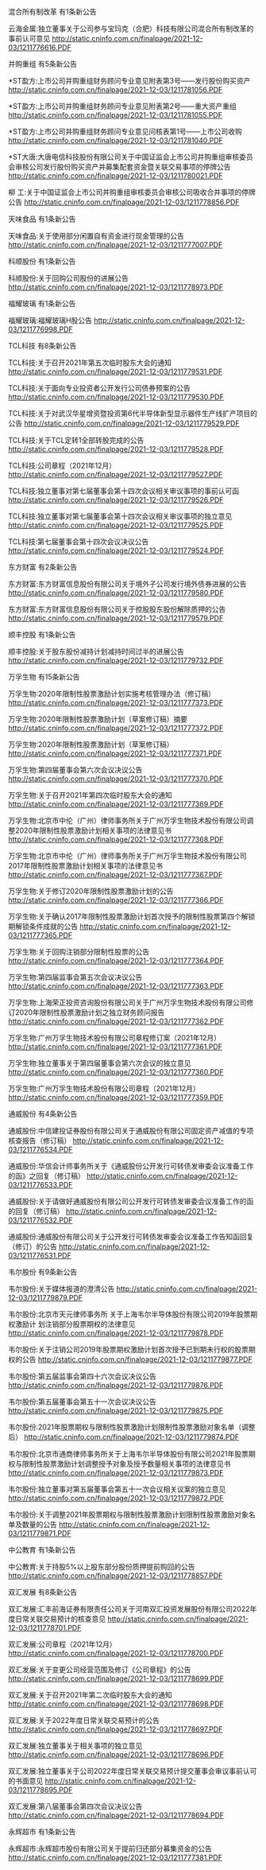 混合所有制改革 有1条新公告 

云海金属:独立董事关于公司参与宝玛克（合肥）科技有限公司混合所有制改革的事前认可意见 http://static.cninfo.com.cn/finalpage/2021-12-03/1211776616.PDF 

并购重组 有5条新公告 

*ST盈方:上市公司并购重组财务顾问专业意见附表第3号——发行股份购买资产 http://static.cninfo.com.cn/finalpage/2021-12-03/1211781056.PDF 

*ST盈方:上市公司并购重组财务顾问专业意见附表第2号——重大资产重组 http://static.cninfo.com.cn/finalpage/2021-12-03/1211781055.PDF 

*ST盈方:上市公司并购重组财务顾问专业意见问核表第1号——上市公司收购 http://static.cninfo.com.cn/finalpage/2021-12-03/1211781040.PDF 

*ST大唐:大唐电信科技股份有限公司关于中国证监会上市公司并购重组审核委员会审核公司发行股份购买资产并募集配套资金暨关联交易事项的停牌公告 http://static.cninfo.com.cn/finalpage/2021-12-03/1211780021.PDF 

柳    工:关于中国证监会上市公司并购重组审核委员会审核公司吸收合并事项的停牌公告 http://static.cninfo.com.cn/finalpage/2021-12-03/1211778856.PDF 

天味食品 有1条新公告 

天味食品:关于使用部分闲置自有资金进行现金管理的公告 http://static.cninfo.com.cn/finalpage/2021-12-03/1211777007.PDF 

科顺股份 有1条新公告 

科顺股份:关于回购公司股份的进展公告 http://static.cninfo.com.cn/finalpage/2021-12-03/1211778973.PDF 

福耀玻璃 有1条新公告 

福耀玻璃:福耀玻璃H股公告 http://static.cninfo.com.cn/finalpage/2021-12-03/1211776998.PDF 

TCL科技 有8条新公告 

TCL科技:关于召开2021年第五次临时股东大会的通知 http://static.cninfo.com.cn/finalpage/2021-12-03/1211779531.PDF 

TCL科技:关于面向专业投资者公开发行公司债券预案的公告 http://static.cninfo.com.cn/finalpage/2021-12-03/1211779530.PDF 

TCL科技:关于对武汉华星增资暨投资第6代半导体新型显示器件生产线扩产项目的公告 http://static.cninfo.com.cn/finalpage/2021-12-03/1211779529.PDF 

TCL科技:关于TCL定转1全部转股完成的公告 http://static.cninfo.com.cn/finalpage/2021-12-03/1211779528.PDF 

TCL科技:公司章程（2021年12月） http://static.cninfo.com.cn/finalpage/2021-12-03/1211779527.PDF 

TCL科技:独立董事对第七届董事会第十四次会议相关审议事项的事前认可函 http://static.cninfo.com.cn/finalpage/2021-12-03/1211779526.PDF 

TCL科技:独立董事对第七届董事会第十四次会议相关审议事项的独立意见 http://static.cninfo.com.cn/finalpage/2021-12-03/1211779525.PDF 

TCL科技:第七届董事会第十四次会议决议公告 http://static.cninfo.com.cn/finalpage/2021-12-03/1211779524.PDF 

东方财富 有2条新公告 

东方财富:东方财富信息股份有限公司关于境外子公司发行境外债券进展的公告 http://static.cninfo.com.cn/finalpage/2021-12-03/1211779580.PDF 

东方财富:东方财富信息股份有限公司关于控股股东股份解除质押的公告 http://static.cninfo.com.cn/finalpage/2021-12-03/1211779579.PDF 

顺丰控股 有1条新公告 

顺丰控股:关于股东股份减持计划减持时间过半的进展公告 http://static.cninfo.com.cn/finalpage/2021-12-03/1211779732.PDF 

万孚生物 有15条新公告 

万孚生物:2020年限制性股票激励计划实施考核管理办法（修订稿） http://static.cninfo.com.cn/finalpage/2021-12-03/1211777373.PDF 

万孚生物:2020年限制性股票激励计划（草案修订稿）摘要 http://static.cninfo.com.cn/finalpage/2021-12-03/1211777372.PDF 

万孚生物:2020年限制性股票激励计划（草案修订稿） http://static.cninfo.com.cn/finalpage/2021-12-03/1211777371.PDF 

万孚生物:第四届董事会第六次会议决议公告 http://static.cninfo.com.cn/finalpage/2021-12-03/1211777370.PDF 

万孚生物:关于召开2021年第四次临时股东大会的通知 http://static.cninfo.com.cn/finalpage/2021-12-03/1211777369.PDF 

万孚生物:北京市中伦（广州）律师事务所关于广州万孚生物技术股份有限公司调整2020年限制性股票激励计划相关事项的法律意见书 http://static.cninfo.com.cn/finalpage/2021-12-03/1211777368.PDF 

万孚生物:北京市中伦（广州）律师事务所关于广州万孚生物技术股份有限公司2017年限制性股票激励计划相关事项的法律意见书 http://static.cninfo.com.cn/finalpage/2021-12-03/1211777367.PDF 

万孚生物:关于修订2020年限制性股票激励计划的公告 http://static.cninfo.com.cn/finalpage/2021-12-03/1211777366.PDF 

万孚生物:关于确认2017年限制性股票激励计划首次授予的限制性股票第四个解锁期解锁条件成就的公告 http://static.cninfo.com.cn/finalpage/2021-12-03/1211777365.PDF 

万孚生物:关于回购注销部分限制性股票的公告 http://static.cninfo.com.cn/finalpage/2021-12-03/1211777364.PDF 

万孚生物:第四届监事会第五次会议决议公告 http://static.cninfo.com.cn/finalpage/2021-12-03/1211777363.PDF 

万孚生物:上海荣正投资咨询股份有限公司关于广州万孚生物技术股份有限公司修订2020年限制性股票激励计划之独立财务顾问报告 http://static.cninfo.com.cn/finalpage/2021-12-03/1211777362.PDF 

万孚生物:广州万孚生物技术股份有限公司章程修订案（2021年12月） http://static.cninfo.com.cn/finalpage/2021-12-03/1211777361.PDF 

万孚生物:独立董事关于第四届董事会第六次会议的独立意见 http://static.cninfo.com.cn/finalpage/2021-12-03/1211777360.PDF 

万孚生物:广州万孚生物技术股份有限公司章程（2021年12月） http://static.cninfo.com.cn/finalpage/2021-12-03/1211777359.PDF 

通威股份 有4条新公告 

通威股份:中信建投证券股份有限公司关于通威股份有限公司固定资产减值的专项核查报告（修订稿） http://static.cninfo.com.cn/finalpage/2021-12-03/1211776534.PDF 

通威股份:华信会计师事务所关于《通威股份公开发行可转债发审委会议准备工作的函》之回复（修订稿） http://static.cninfo.com.cn/finalpage/2021-12-03/1211776533.PDF 

通威股份:关于请做好通威股份有限公司公开发行可转债发审委会议准备工作的函的回复（修订稿） http://static.cninfo.com.cn/finalpage/2021-12-03/1211776532.PDF 

通威股份:通威股份有限公司关于公开发行可转债发审委会议准备工作告知函回复（修订）的公告 http://static.cninfo.com.cn/finalpage/2021-12-03/1211776531.PDF 

韦尔股份 有9条新公告 

韦尔股份:关于媒体报道的澄清公告 http://static.cninfo.com.cn/finalpage/2021-12-03/1211779879.PDF 

韦尔股份:北京市天元律师事务所 关于上海韦尔半导体股份有限公司2019年股票期权激励计 划注销部分股票期权的法律意见 http://static.cninfo.com.cn/finalpage/2021-12-03/1211779878.PDF 

韦尔股份:关于注销公司2019年股票期权激励计划首次授予已到期未行权的股票期权的公告 http://static.cninfo.com.cn/finalpage/2021-12-03/1211779877.PDF 

韦尔股份:第五届监事会第四十六次会议决议公告 http://static.cninfo.com.cn/finalpage/2021-12-03/1211779876.PDF 

韦尔股份:第五届董事会第五十一次会议决议公告 http://static.cninfo.com.cn/finalpage/2021-12-03/1211779875.PDF 

韦尔股份:2021年股票期权与限制性股票激励计划限制性股票激励对象名单（调整后） http://static.cninfo.com.cn/finalpage/2021-12-03/1211779874.PDF 

韦尔股份:北京市通商律师事务所关于上海韦尔半导体股份有限公司2021年股票期权与限制性股票激励计划调整授予对象及授予数量相关事项的法律意见书 http://static.cninfo.com.cn/finalpage/2021-12-03/1211779873.PDF 

韦尔股份:独立董事对第五届董事会第五十一次会议相关议案的独立意见 http://static.cninfo.com.cn/finalpage/2021-12-03/1211779872.PDF 

韦尔股份:关于调整2021年股票期权与限制性股票激励计划限制性股票激励对象名单及数量的公告 http://static.cninfo.com.cn/finalpage/2021-12-03/1211779871.PDF 

中公教育 有1条新公告 

中公教育:关于持股5%以上股东部分股份质押提前购回的公告 http://static.cninfo.com.cn/finalpage/2021-12-03/1211778857.PDF 

双汇发展 有8条新公告 

双汇发展:汇丰前海证券有限责任公司关于河南双汇投资发展股份有限公司2022年度日常关联交易预计的核查意见 http://static.cninfo.com.cn/finalpage/2021-12-03/1211778701.PDF 

双汇发展:公司章程（2021年12月） http://static.cninfo.com.cn/finalpage/2021-12-03/1211778700.PDF 

双汇发展:关于变更公司经营范围及修订《公司章程》的公告 http://static.cninfo.com.cn/finalpage/2021-12-03/1211778699.PDF 

双汇发展:关于召开2021年第二次临时股东大会的通知 http://static.cninfo.com.cn/finalpage/2021-12-03/1211778698.PDF 

双汇发展:关于2022年度日常关联交易预计的公告 http://static.cninfo.com.cn/finalpage/2021-12-03/1211778697.PDF 

双汇发展:独立董事关于相关事项的独立意见 http://static.cninfo.com.cn/finalpage/2021-12-03/1211778696.PDF 

双汇发展:独立董事关于公司2022年度日常关联交易预计提交董事会审议事前认可的书面意见 http://static.cninfo.com.cn/finalpage/2021-12-03/1211778695.PDF 

双汇发展:第八届董事会第四次会议决议公告 http://static.cninfo.com.cn/finalpage/2021-12-03/1211778694.PDF 

永辉超市 有1条新公告 

永辉超市:永辉超市股份有限公司关于提前归还部分募集资金的公告 http://static.cninfo.com.cn/finalpage/2021-12-03/1211777381.PDF 

